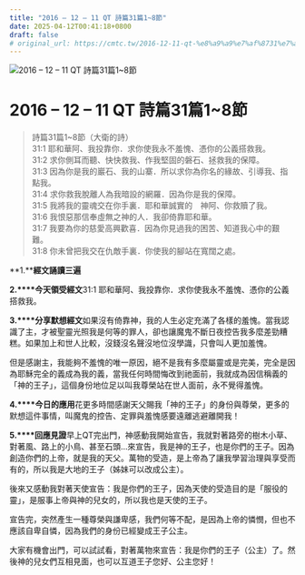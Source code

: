 ```yaml
---
title: "2016 – 12 – 11 QT 詩篇31篇1~8節"
date: 2025-04-12T00:41:18+0800
draft: false
# original_url: https://cmtc.tw/2016-12-11-qt-%e8%a9%a9%e7%af%8731%e7%af%8718%e7%af%80
---
```


![2016 – 12 – 11 QT 詩篇31篇1~8節](/images/qt.jpg   "2016 – 12 – 11 QT 詩篇31篇1~8節")

# 2016 – 12 – 11 QT 詩篇31篇1~8節

> 詩篇31篇1~8節（大衛的詩）  
> 31:1 耶和華阿、我投靠你．求你使我永不羞愧、憑你的公義搭救我。  
> 31:2 求你側耳而聽、快快救我、作我堅固的磐石、拯救我的保障。  
> 31:3 因為你是我的巖石、我的山寨．所以求你為你名的緣故、引導我、指點我。  
> 31:4 求你救我脫離人為我暗設的網羅．因為你是我的保障。  
> 31:5 我將我的靈魂交在你手裏．耶和華誠實的　神阿、你救贖了我。  
> 31:6 我恨惡那信奉虛無之神的人．我卻倚靠耶和華。  
> 31:7 我要為你的慈愛高興歡喜．因為你見過我的困苦、知道我心中的艱難。  
> 31:8 你未曾把我交在仇敵手裏．你使我的腳站在寬闊之處。

**1.****經文誦讀三遍**

**2.****今天領受經文**31:1 耶和華阿、我投靠你．求你使我永不羞愧、憑你的公義搭救我。

**3.****分享默想經文**如果沒有倚靠神，我的人生必定充滿了各樣的羞愧。當我認識了主，才被聖靈光照我是何等的罪人，卻也讓魔鬼不斷日夜控告我多麼差勁糟糕。如果加上和世人比較，沒錢沒名聲沒地位沒學識，只會叫人更加羞愧。

但是感謝主，我能夠不羞愧的唯一原因，絕不是我有多麼屬靈或是完美，完全是因為耶穌完全的義成為我的義，當我任何時間悔改到祂面前，我就成為因信稱義的「神的王子」，這個身份地位足以叫我尊榮站在世人面前，永不覺得羞愧。

**4.****今日的應用**花更多時間感謝天父賜我「神的王子」的身份與尊榮，更多的默想這件事情，叫魔鬼的控告、定罪與羞愧感要遠離逃避離開我！

**5.****回應見證**早上QT完出門，神感動我開始宣告，我就對著路旁的樹木小草、對著風、路上的小鳥、甚至石頭…來宣告，我是神的王子，也是你們的王子。因為創造你們的上帝，就是我的天父。萬物的受造，是上帝為了讓我學習治理與享受而有的，所以我是大地的王子（姊妹可以改成公主）。

後來又感動我對著天使宣告：我是你們的王子，因為天使的受造目的是「服役的靈」，是服事上帝與神的兒女的，所以我也是天使的王子。

宣告完，突然產生一種尊榮與謙卑感，我們何等不配，是因為上帝的憐憫，但也不應該自卑自憐，因為我們的身份已經變成王子公主。

大家有機會出門，可以試試看，對著萬物來宣告：我是你們的王子（公主）了。然後神的兒女們互相見面，也可以互道王子您好、公主您好！